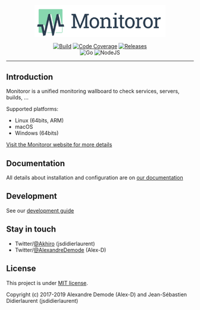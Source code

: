 <p align="center">
  <a href="https://monitoror.github.io/monitoror"> 
    <img src=".assets/monitoror-logo-and-text.svg" alt="" width="70%">
  </a>
</p>

<p align="center">
  <a href="https://github.com/monitoror/monitoror/actions?query=workflow%3Acontinuous-integration"><img src="https://img.shields.io/github/workflow/status/monitoror/monitoror/continuous-integration?style=for-the-badge" alt="Build"/></a>
  <a href="https://codecov.io/gh/monitoror/monitoror"><img src="https://img.shields.io/codecov/c/gh/monitoror/monitoror/master.svg?style=for-the-badge" alt="Code Coverage"/></a>
  <a href="https://github.com/monitoror/monitoror/releases"><img src="https://img.shields.io/github/release/monitoror/monitoror.svg?style=for-the-badge" alt="Releases"/></a>
  <br>
  <img src="https://img.shields.io/badge/Go-1.13-blue.svg?style=for-the-badge" alt="Go"/>
  <img src="https://img.shields.io/badge/NodeJS-10.0-blue.svg?style=for-the-badge" alt="NodeJS"/>
</p>

-----

## Introduction

Monitoror is a unified monitoring wallboard to check services, servers, builds, ...

Supported platforms:

- Linux (64bits, ARM)
- macOS
- Windows (64bits)

[Visit the Monitoror website for more details](https://monitoror.com/)


## Documentation

All details about installation and configuration are on [our documentation](https://monitoror.com/documentation/)


## Development

See our [development guide](https://monitoror.com/guides/#development)


## Stay in touch

- Twitter/[@Akhiro](https://twitter.com/Akhiro) (jsdidierlaurent)
- Twitter/[@AlexandreDemode](https://twitter.com/AlexandreDemode) (Alex-D)


## License

This project is under [MIT license](LICENSE).

Copyright (c) 2017-2019 Alexandre Demode (Alex-D) and Jean-Sébastien Didierlaurent (jsdidierlaurent)
